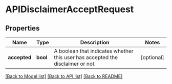 # APIDisclaimerAcceptRequest


## Properties
Name | Type | Description | Notes
------------ | ------------- | ------------- | -------------
**accepted** | **bool** | A boolean that indicates whether this user has accepted the disclaimer or not. | [optional] 

[[Back to Model list]](../README.md#documentation-for-models) [[Back to API list]](../README.md#documentation-for-api-endpoints) [[Back to README]](../README.md)



